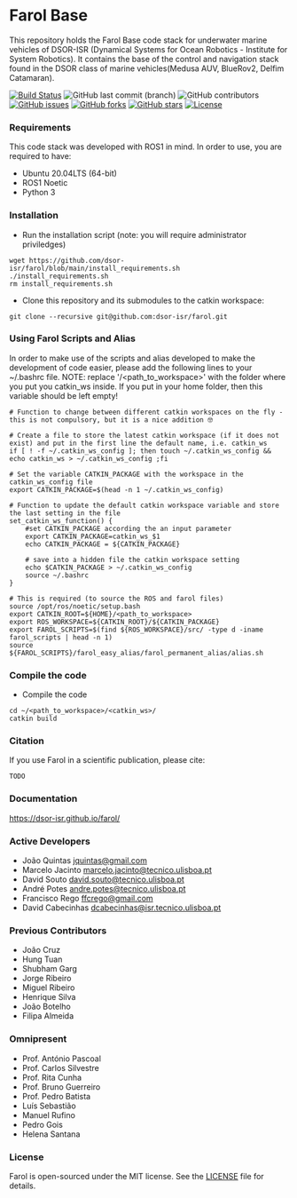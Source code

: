 # Farol Base
This repository holds the Farol Base code stack for underwater marine vehicles of DSOR-ISR (Dynamical Systems for Ocean Robotics - Institute for System Robotics). It contains the base of the control and navigation stack found in the DSOR class of marine vehicles(Medusa AUV, BlueRov2, Delfim Catamaran).

[![Build Status](https://ci.dsor.isr.tecnico.ulisboa.pt/buildStatus/icon?job=GitHub+DSOR%2Ffarol%2Fmain)](https://ci.dsor.isr.tecnico.ulisboa.pt/job/GitHub%20DSOR/job/farol/job/main/)
![GitHub last commit (branch)](https://img.shields.io/github/last-commit/dsor-isr/farol/main)
![GitHub contributors](https://img.shields.io/github/contributors/dsor-isr/farol)
[![GitHub issues](https://img.shields.io/github/issues/dsor-isr/farol)](https://github.com/dsor-isr/farol/issues)
[![GitHub forks](https://img.shields.io/github/forks/dsor-isr/farol)](https://github.com/dsor-isr/farol/network)
[![GitHub stars](https://img.shields.io/github/stars/dsor-isr/farol)](https://github.com/dsor-isr/farol/stargazers)
[![License](https://img.shields.io/github/license/dsor-isr/farol?color=blue)](https://github.com/dsor-isr/farol/blob/main/LICENSE)

### Requirements
This code stack was developed with ROS1 in mind. In order to use, you are required to have:
- Ubuntu 20.04LTS (64-bit)
- ROS1 Noetic
- Python 3

### Installation
- Run the installation script (note: you will require administrator priviledges)
```
wget https://github.com/dsor-isr/farol/blob/main/install_requirements.sh
./install_requirements.sh
rm install_requirements.sh
```

- Clone this repository and its submodules to the catkin workspace:
```
git clone --recursive git@github.com:dsor-isr/farol.git
```

### Using Farol Scripts and Alias
In order to make use of the scripts and alias developed to make the development of code easier, please add the following lines to your ~/.bashrc file.
NOTE: replace '/<path_to_workspace>' with the folder where you put you catkin_ws inside. If you put in your home folder, then this variable should be left empty!
```
# Function to change between different catkin workspaces on the fly - this is not compulsory, but it is a nice addition 🤓

# Create a file to store the latest catkin workspace (if it does not exist) and put in the first line the default name, i.e. catkin_ws
if [ ! -f ~/.catkin_ws_config ]; then touch ~/.catkin_ws_config && echo catkin_ws > ~/.catkin_ws_config ;fi

# Set the variable CATKIN_PACKAGE with the workspace in the catkin_ws_config file
export CATKIN_PACKAGE=$(head -n 1 ~/.catkin_ws_config)

# Function to update the default catkin workspace variable and store the last setting in the file
set_catkin_ws_function() {
    #set CATKIN_PACKAGE according the an input parameter
    export CATKIN_PACKAGE=catkin_ws_$1
    echo CATKIN_PACKAGE = ${CATKIN_PACKAGE}
    
    # save into a hidden file the catkin workspace setting
    echo $CATKIN_PACKAGE > ~/.catkin_ws_config
    source ~/.bashrc
}

# This is required (to source the ROS and farol files)
source /opt/ros/noetic/setup.bash
export CATKIN_ROOT=${HOME}/<path_to_workspace>
export ROS_WORKSPACE=${CATKIN_ROOT}/${CATKIN_PACKAGE}
export FAROL_SCRIPTS=$(find ${ROS_WORKSPACE}/src/ -type d -iname farol_scripts | head -n 1)
source ${FAROL_SCRIPTS}/farol_easy_alias/farol_permanent_alias/alias.sh
```

### Compile the code
- Compile the code
```
cd ~/<path_to_workspace>/<catkin_ws>/
catkin build
```

### Citation
If you use Farol in a scientific publication, please cite:
```
TODO
```

### Documentation
https://dsor-isr.github.io/farol/

### Active Developers
- João Quintas <jquintas@gmail.com>
- Marcelo Jacinto <marcelo.jacinto@tecnico.ulisboa.pt>
- David Souto <david.souto@tecnico.ulisboa.pt>
- André Potes <andre.potes@tecnico.ulisboa.pt>
- Francisco Rego <ffcrego@gmail.com>
- David Cabecinhas <dcabecinhas@isr.tecnico.ulisboa.pt>

### Previous Contributors
- João Cruz
- Hung Tuan
- Shubham Garg
- Jorge Ribeiro
- Miguel Ribeiro
- Henrique Silva
- João Botelho
- Filipa Almeida

### Omnipresent
- Prof. António Pascoal
- Prof. Carlos Silvestre
- Prof. Rita Cunha
- Prof. Bruno Guerreiro
- Prof. Pedro Batista
- Luís Sebastião
- Manuel Rufino
- Pedro Gois
- Helena Santana

### License
Farol is open-sourced under the MIT license. See the [LICENSE](LICENSE) file for details.
